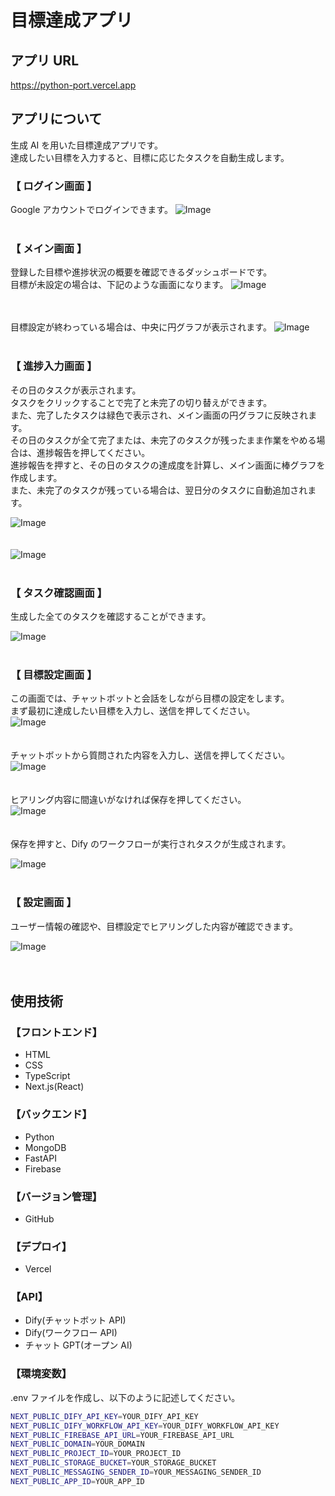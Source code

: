 # 目標達成アプリ

## アプリ URL

https://python-port.vercel.app

## アプリについて

生成 AI を用いた目標達成アプリです。<br>
達成したい目標を入力すると、目標に応じたタスクを自動生成します。<br>

### 【 ログイン画面 】

Google アカウントでログインできます。
![Image](https://github.com/user-attachments/assets/18012148-6631-4092-9f18-d98b0a96c512)<br>
<br>

### 【 メイン画面 】

登録した目標や進捗状況の概要を確認できるダッシュボードです。<br>
目標が未設定の場合は、下記のような画面になります。
![Image](https://github.com/user-attachments/assets/f81b33b1-3f81-451f-a727-6c66cc5aa4bc)<br>
<br>
<br>

目標設定が終わっている場合は、中央に円グラフが表示されます。
![Image](https://github.com/user-attachments/assets/7b7440ab-04c4-4416-bb73-2faae8880900)<br>
<br>

### 【 進捗入力画面 】

その日のタスクが表示されます。<br>
タスクをクリックすることで完了と未完了の切り替えができます。<br>
また、完了したタスクは緑色で表示され、メイン画面の円グラフに反映されます。<br>
その日のタスクが全て完了または、未完了のタスクが残ったまま作業をやめる場合は、進捗報告を押してください。<br>
進捗報告を押すと、その日のタスクの達成度を計算し、メイン画面に棒グラフを作成します。<br>
また、未完了のタスクが残っている場合は、翌日分のタスクに自動追加されます。<br>

![Image](https://github.com/user-attachments/assets/8acaa016-09ea-4cbd-9866-86504bde406a)<br>
<br>
<br>
![Image](https://github.com/user-attachments/assets/d3e0bd17-a66b-4a3a-be0f-fa7464ce2b7f)<br>
<br>

### 【 タスク確認画面 】

生成した全てのタスクを確認することができます。<br>

![Image](https://github.com/user-attachments/assets/6c98dcb8-979a-494c-b71b-2d25bba1d315)<br>
<br>

### 【 目標設定画面 】

この画面では、チャットボットと会話をしながら目標の設定をします。<br>
まず最初に達成したい目標を入力し、送信を押してください。<br>
![Image](https://github.com/user-attachments/assets/14ef4473-cfeb-42ea-b1c5-a8c1babae954)
<br>
<br>
<br>
チャットボットから質問された内容を入力し、送信を押してください。<br>
![Image](https://github.com/user-attachments/assets/23f00b08-170c-44e3-a555-301d83efa299)
<br>
<br>
<br>
ヒアリング内容に間違いがなければ保存を押してください。<br>
![Image](https://github.com/user-attachments/assets/d2f55e78-3996-4e2f-b118-e9cc9832b46e)
<br>
<br>
<br>
保存を押すと、Dify のワークフローが実行されタスクが生成されます。<br>

![Image](https://github.com/user-attachments/assets/d685a68c-9b09-46b2-a01b-bcea439c806e)<br>
<br>

### 【 設定画面 】

ユーザー情報の確認や、目標設定でヒアリングした内容が確認できます。<br>

![Image](https://github.com/user-attachments/assets/749d3e26-ca0d-4636-9bd3-84ea455d6c6a)<br>
<br>
<br>

## 使用技術

### 【フロントエンド】

- HTML
- CSS
- TypeScript
- Next.js(React)

### 【バックエンド】

- Python
- MongoDB
- FastAPI
- Firebase

### 【バージョン管理】

- GitHub

### 【デプロイ】

- Vercel

### 【API】

- Dify(チャットボット API)
- Dify(ワークフロー API)
- チャット GPT(オープン AI)

### 【環境変数】

.env ファイルを作成し、以下のように記述してください。

```bash
NEXT_PUBLIC_DIFY_API_KEY=YOUR_DIFY_API_KEY
NEXT_PUBLIC_DIFY_WORKFLOW_API_KEY=YOUR_DIFY_WORKFLOW_API_KEY
NEXT_PUBLIC_FIREBASE_API_URL=YOUR_FIREBASE_API_URL
NEXT_PUBLIC_DOMAIN=YOUR_DOMAIN
NEXT_PUBLIC_PROJECT_ID=YOUR_PROJECT_ID
NEXT_PUBLIC_STORAGE_BUCKET=YOUR_STORAGE_BUCKET
NEXT_PUBLIC_MESSAGING_SENDER_ID=YOUR_MESSAGING_SENDER_ID
NEXT_PUBLIC_APP_ID=YOUR_APP_ID
```
